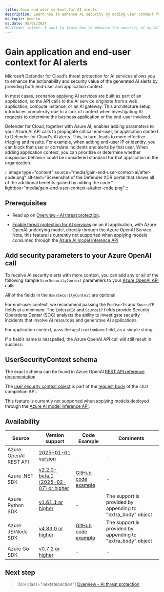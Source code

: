 ```yaml
---
title: Gain end-user context for AI alerts
description: Learn how to enhance AI security by adding user context for alerts with Microsoft Defender for Cloud threat protection.
ms.topic: how-to
ms.date: 05/01/2024
#Customer intent: I want to learn how to enhance the security of my AI services by adding end-user context for AI alerts with Microsoft Defender for Cloud threat protection for AI services.
---
```


# Gain application and end-user context for AI alerts

Microsoft Defender for Cloud's threat protection for AI services allows you to enhance the actionability and security value of the generated AI alerts by providing both end-user and application  context.

In most cases, scenarios applying AI services are built as part of an application, so the API calls to the AI service originate from a web application, compute instance, or an AI gateway. This architecture setup introduces complexity due to a lack of context when investigating AI requests to determine the business application or the end-user involved.

Defender for Cloud, together with Azure AI, enables adding parameters to your Azure AI API calls to propagate critical end-user, or application context to Defender for Cloud's AI alerts. This, in turn, leads to more effective triaging and results. For example, when adding end-user IP or identity, you can block that user or correlate incidents and alerts by that user. When adding application context, you can prioritize or determine whether suspicious behavior could be considered standard for that application in the organization.

:::image type="content" source="media/gain-end-user-context-ai/after-code.png" alt-text="Screenshot of the Defender XDR portal that shows all of the additional benefits gained by adding the code." lightbox="media/gain-end-user-context-ai/after-code.png":::

## Prerequisites

- Read up on [Overview - AI threat protection](ai-threat-protection.md).

- [Enable threat protection for AI services](ai-onboarding.md) on an AI application, with Azure OpenAI underlying model, directly through the Azure OpenAI Service. Note, this feature is currently not supported when applying models consumed through the [Azure AI model inference API](/azure/ai-studio/ai-services/model-inference).

## Add security parameters to your Azure OpenAI call

To receive AI security alerts with more context, you can add any or all of the following sample `UserSecurityContext` parameters to your [Azure OpenAI API](/azure/ai-services/openai/reference) calls.

All of the fields in the `UserSecurityContext` are optional. 

For end-user context, we recommend passing the `EndUserId` and `SourceIP` fields at a minimum. The `EndUserId` and `SourceIP` fields provide Security Operations Center (SOC) analysts the ability to investigate security incidents that involve AI resources and generative AI applications. 

For application context, pass the `applicationName` field, as a simple string.

If a field’s name is misspelled, the Azure OpenAI API call will still result in success. 

## UserSecurityContext schema

The exact schema can be found in Azure OpenAI [REST API reference documentation](/azure/ai-services/openai/reference-preview). 

The [user security context object](/azure/ai-services/openai/reference-preview#usersecuritycontext) is part of the [request body](/azure/ai-services/openai/reference-preview#createchatcompletionrequest) of the chat completion API.

This feature is currently not supported when applying models deployed through the [Azure AI model inference API](/azure/ai-studio/ai-services/model-inference).

## Availability


| Source | Version support | Code Example | Comments |
|----|----| ----| ----|
|Azure OpenAI REST API|[2025-01-01 version](/azure/ai-services/openai/reference-preview)|-|-|
|Azure .NET SDK| [v2.2.0-beta.1 (2025-02-07) or higher](https://github.com/Azure/azure-sdk-for-net/blob/Azure.AI.OpenAI_2.2.0-beta.1/sdk/openai/Azure.AI.OpenAI/CHANGELOG.md)|[GitHub code example](https://github.com/Azure-Samples/signalr-ai-streaming/blob/main/src/AIStreaming/MsDefenderExtension.cs)|-|
|Azure Python SDK|[v1.61.1 or higher](https://github.com/openai/openai-python/releases/tag/v1.61.1)|-|The support is provided by appending to "extra_body" object|
|Azure JS/Node SDK|[v4.83.0 or higher](https://github.com/openai/openai-node/releases/tag/v4.83.0)|[GitHub code example](https://github.com/Azure-Samples/openai-secure-ui-js/blob/main/packages/api/src/functions/security/ms-defender-utils.ts)|The support is provided by appending to "extra_body" object|
|Azure Go SDK|[v0.7.2 or higher ](https://pkg.go.dev/github.com/Azure/azure-sdk-for-go/sdk/ai/azopenai@v0.7.2#UserSecurityContext)|-|-|



## Next step

> [!div class="nextstepaction"]
> [Overview - AI threat protection](ai-threat-protection.md)
